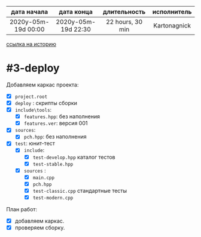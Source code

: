 
| дата начала         |     дата конца      |   длительность   | исполнитель  |  
|:-------------------:|:-------------------:|:----------------:|:------------:|  
| 2020y-05m-19d 00:00 | 2020y-05m-19d 22:30 | 22 hours, 30 min | Kartonagnick |  

[ссылка на историю](../history.md/#v000)  

#3-deploy
========

Добавляем каркас проекта:  
  - [x] `project.root`  
  - [x] `deploy` : скрипты сборки  
  - [x] `include\tools`:  
    - [x] `features.hpp`: без наполнения  
    - [x] `features.ver`: версия 001  
  - [x] `sources`:
    - [x] `pch.hpp`: без наполнения  
  - [x] `test`:      юнит-тест  
    - [x] `include`:
      - [x] `test-develop.hpp`   каталог тестов  
      - [x] `test-stable.hpp`  
    - [x] `sources` :  
      - [x] `main.cpp`  
      - [x] `pch.hpp`  
      - [x] `test-classic.cpp`   стандартные тесты  
      - [x] `test-modern.cpp`  

План работ:  
  - [x] добавляем каркас.  
  - [x] проверяем сборку.  
